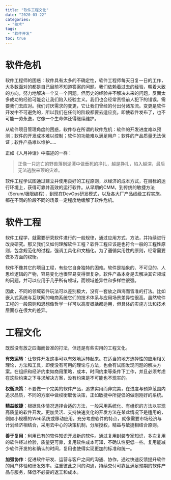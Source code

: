 ```yaml
---
title: "软件工程文化"
date: "2020-03-22"
categories:
 - "技术"
tags:
 - "软件开发"
toc: true
---
```


# 软件危机

软件工程师的困惑：软件具有太多的不确定性，软件工程师每天日复一日的工作，大多数面对的都是自己目前不知道答案的问题。我们依赖着过去的经验，朝着大致的方向，努力地解决一个又一个问题。但历史的经验并不解决未来的问题，反面太多成功的经验可能会让我们陷入经验主义。我们也会经常责怪前人犯下的错误，需要我们去应对。我们讨厌需求的变更，它让我们曾经的付出付诸东流。变更是软件开发中不可避免的，所以我们在任何的阶段都要去适应变。即使软件发布了，也不可能一劳永逸，它像一个生命体还得继续维护。

从软件项目管理角度的困惑，软件存在所谓的软件危机：软件的开发进度难以预测；软件的开发成本难以控制；软件的功能难以满足用户；软件的产品质量无法保证；软件产品难以维护.....

<!--more-->

正如《人月神话》中描述的一样：

> 正像一只逃亡的野兽落到泥潭中做垂死的挣扎，越是挣扎，陷入越深，最后无法逃脱来顶的灾难。

软件工程学试图通过建立并使用良好的工程原则，以经济的成本方式，在目标的运行环境上，获得可靠并高效的运行软件。从早期的CMM，到传统的敏捷方法（Scrum/极限编程），到现在DevOps研发模式，以及各大厂产品线级工程实施。都在不同的阶段不同的场景一定程度地缓解了软件危机。


# 软件工程

软件工程学，就需要研究软件进行的一般规律，通过应用方式、方法，并持续进行改良研究。那又我们又如何理解软件工程？软件工程应该是也符合一般的工程性原则，包含规范化的过程，强调工具化和文档化。为了遵循实用性的原则，经常需要做多方面的权衡。

软件不像其它的项目工程，有些它自身独特的困难。软件是抽象的、不可见的、人思维逻辑的产物，容易变化也很容易变得很复杂。软件产品本身是去解决其它领域的问题，并可以应用于几乎所有领域，而领域差异性和多样性很强。

因此，不同的领域软件玩法可以差别极大，没有一套放之四海而皆准的打法。比如嵌入式系统与互联网的电商系统它们的技术体系与应用场景差异性很高。虽然软件工程的一般原则和思想像哲学一样可以高度概括都适用，但具体的实施方法和技术层面存在很大的差异。


# 工程文化

既然没有放之四海而皆准的打法，但还是有些实用的工程文化。

**有效运转**：让软件开发这事可以有效地运转起来。在适当的地方选择性的应用相关理论，方法和工具，即使没有可用的理论与方法，也会有试图发现问题的解决方案。在组织和经济约束如商用策略，成本，时间约束等条件下工作，并且必须考虑在这些约束之下寻求解决方案，没有约束是不可能也不现实的。

**权衡决策**：不要做一个完美的软件产品，追求实用而非完美，在进度与预算范围内追求品质，不同的方案中做权衡取舍决策，正如敏捷中所提倡的做刚刚好的系统。

**精益敏捷**：根据具体情况选择合适的方法，一般采用系统化、有组织的方法以实现高质量的软件开发。更加灵活、支持快速变化的开发方法在某此情况下是适用的，例如小规模的Web系统或移动应用。充分考虑软件的特点，就像需要市场经济与计划经济相结合，采用去中心的决策机制，分层授权，精益与敏捷相结合原则。

**善于复用**：利用已有的软件知识开发新的软件。通过复用封装专家知识，多次复用的软件经过检验，质量更可靠，复用软件成本可知，不确认性更低一些。复用能减少软件开发的和确认的时间，复用也使得实现更加的标准和统一。

**加强协作**：促进软件研发、运营与客户之间的沟通、协作，通过快速反馈提升软件的用户体验和研发效率。注重彼此之间的沟通，持续交付可靠且满足预期的软件产品与服务，降低不必要的返工和成本。







